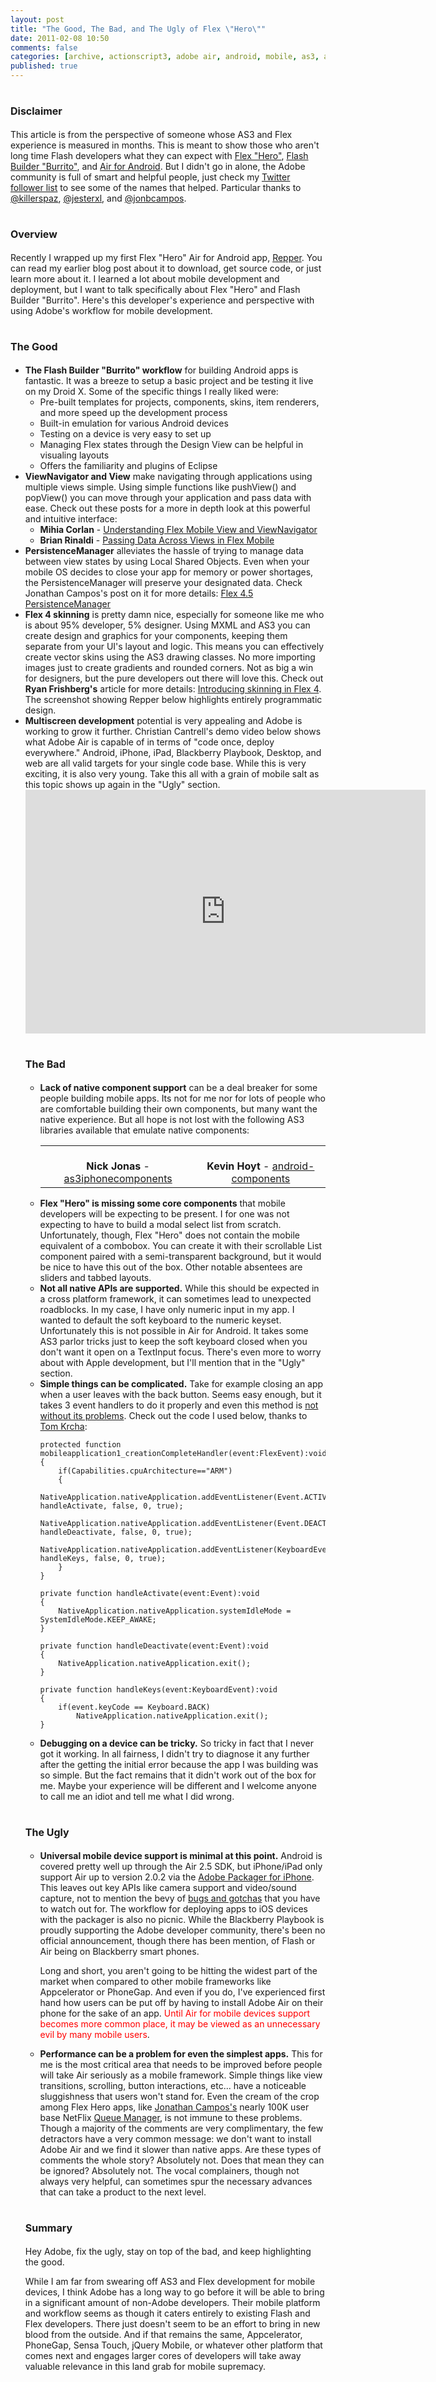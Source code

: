 ```yaml
---
layout: post
title: "The Good, The Bad, and The Ugly of Flex \"Hero\""
date: 2011-02-08 10:50
comments: false
categories: [archive, actionscript3, adobe air, android, mobile, as3, air, flex]
published: true
---
```


<h1><span style="font-weight: bold; font-size: 16px;">Disclaimer</span></h1>
This article is from the perspective of someone whose AS3 and Flex experience is measured in months.  This is meant to show those who aren't long time Flash developers what they can expect with <a href="http://labs.adobe.com/technologies/flexsdk_hero/" target="_blank">Flex "Hero"</a>, <a href="http://labs.adobe.com/technologies/flashbuilder_burrito/" target="_blank">Flash Builder "Burrito"</a>, and <a href="http://www.adobe.com/products/air/" target="_blank">Air for Android</a>.  But I didn't go in alone, the Adobe community is full of smart and helpful people, just check my <a href="http://twitter.com/#!/tonylukasavage/following" target="_blank">Twitter follower list</a> to see some of the names that helped.  Particular thanks to <a href="http://twitter.com/#!/killerspaz" target="_blank">@killerspaz</a>, <a href="http://twitter.com/#!/jesterxl" target="_blank">@jesterxl</a>, and <a href="http://twitter.com/#!/jonbcampos" target="_blank">@jonbcampos</a>.
<h1><span style="font-weight: bold; font-size: 16px;">Overview</span></h1>
Recently I wrapped up my first Flex "Hero" Air for Android app, <a href="https://market.android.com/details?id=air.Repper" target="_blank">Repper</a>.  You can read my earlier blog post about it to download, get source code, or just learn more about it.  I learned a lot about mobile development and deployment, but I want to talk specifically about Flex "Hero" and Flash Builder "Burrito".  Here's this developer's experience and perspective with using Adobe's workflow for mobile development.
<h1><span style="font-weight: bold; font-size: 16px;">The Good</span></h1>
<ul>
	<li> <strong>The Flash Builder "Burrito" workflow</strong> for building Android apps is fantastic.  It was a breeze to setup a basic project and be testing it live on my Droid X.  Some of the specific things I really liked were:
<ul>
	<li>Pre-built templates for projects, components, skins, item renderers, and more speed up the development process</li>
	<li>Built-in emulation for various Android devices</li>
	<li>Testing on a device is very easy to set up</li>
	<li>Managing Flex states through the Design View can be helpful in visualing layouts</li>
	<li>Offers the familiarity and plugins of Eclipse</li>
</ul>
</li>
	<li><strong>ViewNavigator and View</strong> make navigating through applications using multiple views simple.  Using simple functions like pushView() and popView() you can move through your application and pass data with ease.  Check out these posts for a more in depth look at this powerful and intuitive interface:
<ul>
	<li><strong>Mihia Corlan</strong> - <a href="http://corlan.org/2011/01/12/understanding-flex-mobile-views-and-viewnavigator/" target="_blank">Understanding Flex Mobile View and ViewNavigator</a></li>
	<li><strong>Brian Rinaldi</strong> - <a href="http://www.remotesynthesis.com/post.cfm/passing-data-across-views-in-flex-mobile" target="_blank">Passing Data Across Views in Flex Mobile</a></li>
</ul>
</li>
	<li><strong>PersistenceManager</strong> alleviates the hassle of trying to manage data between view states by using Local Shared Objects. Even when your mobile OS decides to close your app for memory or power shortages, the PersistenceManager will preserve your designated data.  Check Jonathan Campos's post on it for more details: <a href="http://www.unitedmindset.com/jonbcampos/2010/11/01/flex-4-5-persistencemanager/" target="_blank">Flex 4.5 PersistenceManager</a></li>
	<li><strong>Flex 4 skinning</strong> is pretty damn nice, especially for someone like me who is about 95% developer, 5% designer.  Using MXML and AS3 you can create design and graphics for your components, keeping them separate from your UI's layout and logic.  This means you can effectively create vector skins using the AS3 drawing classes.  No more importing images just to create gradients and rounded corners.  Not as big a win for designers, but the pure developers out there will love this. Check out <strong>Ryan Frishberg's</strong> article for more details: <a href="http://www.adobe.com/devnet/flex/articles/flex4_skinning.html" target="_blank">Introducing skinning in Flex 4</a>.  The screenshot showing Repper below highlights entirely programmatic design.</li>

<li><strong>Multiscreen development</strong> potential is very appealing and Adobe is working to grow it further.  Christian Cantrell's demo video below shows what Adobe Air is capable of in terms of "code once, deploy everywhere."  Android, iPhone, iPad, Blackberry Playbook, Desktop, and web are all valid targets for your single code base.  While this is very exciting, it is also very young.  Take this all with a grain of mobile salt as this topic shows up again in the "Ugly" section.</li>
<iframe title="YouTube video player" width="640" height="390" src="http://www.youtube.com/embed/22vicDlzmkI" frameborder="0" allowfullscreen></iframe>
<h1><span style="font-weight: bold; font-size: 16px;">The Bad</span></h1>
<ul>
<li><strong>Lack of native component support</strong> can be a deal breaker for some people building mobile apps.  Its not for me nor for lots of people who are comfortable building their own components, but many want the native experience.  But all hope is not lost with the following AS3 libraries available that emulate native components:</li>
<table><tr><td style="vertical-align:middle; text-align:center;">
<br><strong>Nick Jonas</strong> - <a href="http://code.google.com/p/as3iphonecomponents/" target="_blank">as3iphonecomponents</a></td>
<td style="vertical-align:middle; text-align:center;"><br><strong>Kevin Hoyt</strong> - <a href="http://xperiments.es/blog/en/as3-android-flash-components/" target="_blank">android-components</a></td>
</tr></table>
<li><strong>Flex "Hero" is missing some core components</strong> that mobile developers will be expecting to be present. I for one was not expecting to have to build a modal select list from scratch.  Unfortunately, though, Flex "Hero" does not contain the mobile equivalent of a combobox.  You can create it with their scrollable List component paired with a semi-transparent background, but it would be nice to have this out of the box.  Other notable absentees are sliders and tabbed layouts.</li>
<li><strong>Not all native APIs are supported.</strong>  While this should be expected in a cross platform framework, it can sometimes lead to unexpected roadblocks.  In my case, I have only numeric input in my app.  I wanted to default the soft keyboard to the numeric keyset.  Unfortunately this is not possible in Air for Android.  It takes some AS3 parlor tricks just to keep the soft keyboard closed when you don't want it open on a TextInput focus.  There's even more to worry about with Apple development, but I'll mention that in the "Ugly" section.</li>
<li><strong>Simple things can be complicated.</strong> Take for example closing an app when a user leaves with the back button.  Seems easy enough, but it takes 3 event handlers to do it properly and even this method is <a href="http://blog.everythingflex.com/2010/10/13/exiting-an-air-on-android-application/" target="_blank">not without its problems</a>.  Check out the code I used below, thanks to <a href="http://www.flashrealtime.com/tip-close-your-android-air-app-on-back-button/" target="_blank">Tom Krcha</a>:

```  as3
protected function mobileapplication1_creationCompleteHandler(event:FlexEvent):void
{
	if(Capabilities.cpuArchitecture=="ARM")
	{
		NativeApplication.nativeApplication.addEventListener(Event.ACTIVATE, handleActivate, false, 0, true);
		NativeApplication.nativeApplication.addEventListener(Event.DEACTIVATE, handleDeactivate, false, 0, true);
		NativeApplication.nativeApplication.addEventListener(KeyboardEvent.KEY_DOWN, handleKeys, false, 0, true);
	}
}

private function handleActivate(event:Event):void
{
	NativeApplication.nativeApplication.systemIdleMode = SystemIdleMode.KEEP_AWAKE;
}

private function handleDeactivate(event:Event):void
{
	NativeApplication.nativeApplication.exit();
}

private function handleKeys(event:KeyboardEvent):void
{
	if(event.keyCode == Keyboard.BACK)
		NativeApplication.nativeApplication.exit();
}
```

</li>
<li><strong>Debugging on a device can be tricky.</strong>  So tricky in fact that I never got it working.  In all fairness, I didn't try to diagnose it any further after the getting the initial error because the app I was building was so simple.  But the fact remains that it didn't work out of the box for me.  Maybe your experience will be different and I welcome anyone to call me an idiot and tell me what I did wrong.</li>
</ul>

<h1><span style="font-weight: bold; font-size: 16px;">The Ugly</span></h1>
<ul>
<li><strong>Universal mobile device support is minimal at this point.</strong> Android is covered pretty well up through the Air 2.5 SDK, but iPhone/iPad only support Air up to version 2.0.2 via the <a href="http://labs.adobe.com/technologies/packagerforiphone/" target="_blank">Adobe Packager for iPhone</a>.  This leaves out key APIs like camera support and video/sound capture, not to mention the bevy of <a href="http://labs.adobe.com/wiki/index.php/Packager_for_iPhone:Release_Notes" target="_blank">bugs and gotchas</a> that you have to watch out for.  The workflow for deploying apps to iOS devices with the packager is also no picnic.  While the Blackberry Playbook is proudly supporting the Adobe developer community, there's been no official announcement, though there has been mention, of Flash or Air being on Blackberry smart phones.

Long and short, you aren't going to be hitting the widest part of the market when compared to other mobile frameworks like Appcelerator or PhoneGap.  And even if you do, I've experienced first hand how users can be put off by having to install Adobe Air on their phone for the sake of an app.  <span style="color:#ff0000;">Until Air for mobile devices support becomes more common place, it may be viewed as an unnecessary evil by many mobile users</span>.
</li>
<li><strong>Performance can be a problem for even the simplest apps.</strong>  This for me is the most critical area that needs to be improved before people will take Air seriously as a mobile framework.  Simple things like view transitions, scrolling, button interactions, etc... have a noticeable sluggishness that users won't stand for.  Even the cream of the crop among Flex Hero apps, like <a href="http://www.unitedmindset.com/jonbcampos/" target="_blank">Jonathan Campos's</a> nearly 100K user base NetFlix <a href="https://market.android.com/details?id=air.com.unitedmindset.QueueManager" target="_blank">Queue Manager</a>, is not immune to these problems.  Though a majority of the comments are very complimentary, the few detractors have a very common message: we don't want to install Adobe Air and we find it slower than native apps.  Are these types of comments the whole story?  Absolutely not.  Does that mean they can be ignored?  Absolutely not.  The vocal complainers, though not always very helpful, can sometimes spur the necessary advances that can take a product to the next level.
</li>
</ul>
<h1><span style="font-weight: bold; font-size: 16px;">Summary</span></h1>
Hey Adobe, fix the ugly, stay on top of the bad, and keep highlighting the good.

While I am far from swearing off AS3 and Flex development for mobile devices, I think Adobe has a long way to go before it will be able to bring in a significant amount of non-Adobe developers.  Their mobile platform and workflow seems as though it caters entirely to existing Flash and Flex developers.  There just doesn't seem to be an effort to bring in new blood from the outside.  And if that remains the same, Appcelerator, PhoneGap, Sensa Touch, jQuery Mobile, or whatever other platform that comes next and engages larger cores of developers will take away valuable relevance in this land grab for mobile supremacy.